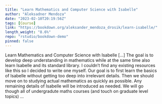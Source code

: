 ```yaml
---
title: "Learn Mathematics and Computer Science with Isabelle"
author: "Aleksadner Mendoza"
date: "2023-02-10T20:19:56Z"
tags: [Course]
link: "https://bookdown.org/aleksander_mendoza_drosik/learn-isabelle/"
length_weight: "8.6%"
repo: "rstudio/bookdown-demo"
pinned: false
---
```


Learn Mathematics and Computer Science with Isabelle [...] The goal is to develop deep understanding in mathematics while at the same time also learn Isabelle and its standard library. I couldn’t find any existing resources like this so I decided to write one myself. Our goal is to first learn the basics of Isabelle without getting too deep into irrelevant details. Then we should move on to studying actual mathematics as quickly as possible. Any remaining details of Isabelle will be introduced as needed. We will go though all of undergradute maths courses (and touch on graduate level topics) ...
